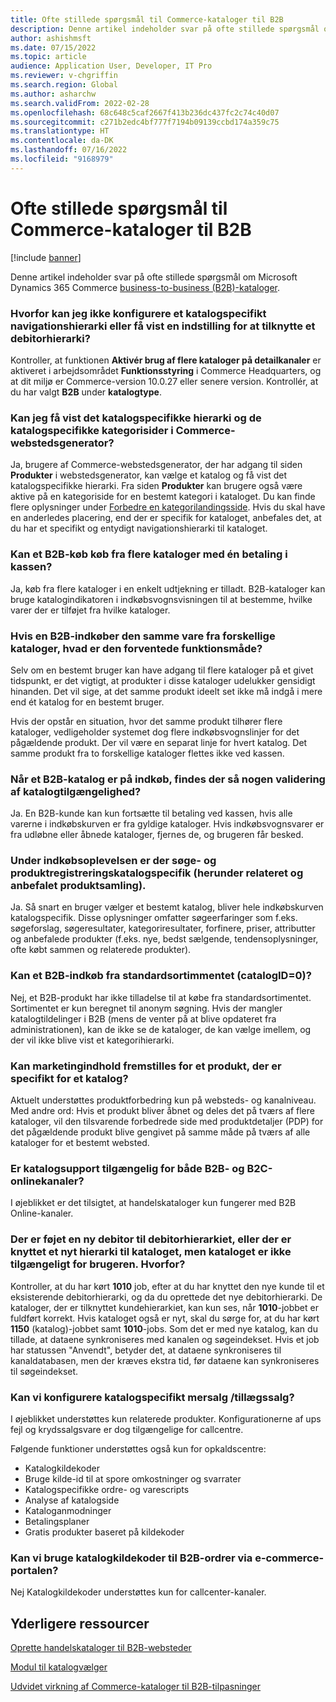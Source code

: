 ```yaml
---
title: Ofte stillede spørgsmål til Commerce-kataloger til B2B
description: Denne artikel indeholder svar på ofte stillede spørgsmål om Microsoft Dynamics 365 Commerce-kataloger.
author: ashishmsft
ms.date: 07/15/2022
ms.topic: article
audience: Application User, Developer, IT Pro
ms.reviewer: v-chgriffin
ms.search.region: Global
ms.author: asharchw
ms.search.validFrom: 2022-02-28
ms.openlocfilehash: 68c648c5caf2667f413b236dc437fc2c74c40d07
ms.sourcegitcommit: c271b2edc4bf777f7194b09139ccbd174a359c75
ms.translationtype: HT
ms.contentlocale: da-DK
ms.lasthandoff: 07/16/2022
ms.locfileid: "9168979"
---
```

# <a name="commerce-catalogs-for-b2b-faq"></a>Ofte stillede spørgsmål til Commerce-kataloger til B2B

[!include [banner](includes/banner.md)]

Denne artikel indeholder svar på ofte stillede spørgsmål om Microsoft Dynamics 365 Commerce [business-to-business (B2B)-kataloger](catalogs-b2b-sites.md).

### <a name="why-cant-i-configure-a-catalog-specific-navigation-hierarchy-or-see-an-option-to-associate-a-customer-hierarchy"></a>Hvorfor kan jeg ikke konfigurere et katalogspecifikt navigationshierarki eller få vist en indstilling for at tilknytte et debitorhierarki?

Kontroller, at funktionen **Aktivér brug af flere kataloger på detailkanaler** er aktiveret i arbejdsområdet **Funktionsstyring** i Commerce Headquarters, og at dit miljø er Commerce-version 10.0.27 eller senere version. Kontrollér, at du har valgt **B2B** under **katalogtype**.

### <a name="can-i-view-the-catalog-specific-hierarchy-and-enrich-category-pages-in-commerce-site-builder"></a>Kan jeg få vist det katalogspecifikke hierarki og de katalogspecifikke kategorisider i Commerce-webstedsgenerator?

Ja, brugere af Commerce-webstedsgenerator, der har adgang til siden **Produkter** i webstedsgenerator, kan vælge et katalog og få vist det katalogspecifikke hierarki. Fra siden **Produkter** kan brugere også være aktive på en kategoriside for en bestemt kategori i kataloget. Du kan finde flere oplysninger under [Forbedre en kategorilandingsside](enrich-category-page.md). Hvis du skal have en anderledes placering, end der er specifik for kataloget, anbefales det, at du har et specifikt og entydigt navigationshierarki til kataloget.

### <a name="can-a-b2b-shopper-purchase-from-multiple-catalogs-in-a-single-checkout"></a>Kan et B2B-køb køb fra flere kataloger med én betaling i kassen?

Ja, køb fra flere kataloger i en enkelt udtjekning er tilladt. B2B-kataloger kan bruge katalogindikatoren i indkøbsvognsvisningen til at bestemme, hvilke varer der er tilføjet fra hvilke kataloger.

### <a name="if-a-b2b-shopper-purchases-the-same-item-from-different-catalogs-what-is-the-expected-behavior"></a>Hvis en B2B-indkøber den samme vare fra forskellige kataloger, hvad er den forventede funktionsmåde?

Selv om en bestemt bruger kan have adgang til flere kataloger på et givet tidspunkt, er det vigtigt, at produkter i disse kataloger udelukker gensidigt hinanden. Det vil sige, at det samme produkt ideelt set ikke må indgå i mere end ét katalog for en bestemt bruger.

Hvis der opstår en situation, hvor det samme produkt tilhører flere kataloger, vedligeholder systemet dog flere indkøbsvognslinjer for det pågældende produkt. Der vil være en separat linje for hvert katalog. Det samme produkt fra to forskellige kataloger flettes ikke ved kassen.

### <a name="when-a-b2b-shopper-is-shopping-is-there-any-validation-for-catalog-availability"></a>Når et B2B-katalog er på indkøb, findes der så nogen validering af katalogtilgængelighed?

Ja. En B2B-kunde kan kun fortsætte til betaling ved kassen, hvis alle varerne i indkøbskurven er fra gyldige kataloger. Hvis indkøbsvognsvarer er fra udløbne eller åbnede kataloger, fjernes de, og brugeren får besked.

### <a name="during-the-shopping-experience-are-search-and-product-discovery-including-related-and-recommended-product-collections-catalog-specific"></a>Under indkøbsoplevelsen er der søge- og produktregistreringskatalogspecifik (herunder relateret og anbefalet produktsamling).

Ja. Så snart en bruger vælger et bestemt katalog, bliver hele indkøbskurven katalogspecifik. Disse oplysninger omfatter søgeerfaringer som f.eks. søgeforslag, søgeresultater, kategoriresultater, forfinere, priser, attributter og anbefalede produkter (f.eks. nye, bedst sælgende, tendensoplysninger, ofte købt sammen og relaterede produkter).

### <a name="can-a-b2b-shopper-purchase-from-the-default-assortment-catalogid0"></a>Kan et B2B-indkøb fra standardsortimmentet (catalogID=0)?

Nej, et B2B-produkt har ikke tilladelse til at købe fra standardsortimentet. Sortimentet er kun beregnet til anonym søgning. Hvis der mangler katalogtildelinger i B2B (mens de venter på at blive opdateret fra administrationen), kan de ikke se de kataloger, de kan vælge imellem, og der vil ikke blive vist et kategorihierarki.

### <a name="can-marketing-content-be-curated-for-a-product-that-is-specific-to-a-catalog"></a>Kan marketingindhold fremstilles for et produkt, der er specifikt for et katalog?

Aktuelt understøttes produktforbedring kun på websteds- og kanalniveau. Med andre ord: Hvis et produkt bliver åbnet og deles det på tværs af flere kataloger, vil den tilsvarende forbedrede side med produktdetaljer (PDP) for det pågældende produkt blive gengivet på samme måde på tværs af alle kataloger for et bestemt websted. 

### <a name="is-catalog-support-available-for-both-b2b-and-business-to-consumer-b2c-online-channels"></a>Er katalogsupport tilgængelig for både B2B- og B2C-onlinekanaler?

I øjeblikket er det tilsigtet, at handelskataloger kun fungerer med B2B Online-kanaler.

### <a name="a-new-customer-was-added-to-the-customer-hierarchy-or-a-new-hierarchy-was-associated-with-the-catalog-but-the-catalog-is-not-available-to-the-user-why"></a>Der er føjet en ny debitor til debitorhierarkiet, eller der er knyttet et nyt hierarki til kataloget, men kataloget er ikke tilgængeligt for brugeren. Hvorfor?

Kontroller, at du har kørt **1010** job, efter at du har knyttet den nye kunde til et eksisterende debitorhierarki, og da du oprettede det nye debitorhierarki. De kataloger, der er tilknyttet kundehierarkiet, kan kun ses, når **1010**-jobbet er fuldført korrekt. Hvis kataloget også er nyt, skal du sørge for, at du har kørt **1150** (katalog)-jobbet samt **1010**-jobs. Som det er med nye katalog, kan du tillade, at dataene synkroniseres med kanalen og søgeindekset. Hvis et job har statussen "Anvendt", betyder det, at dataene synkroniseres til kanaldatabasen, men der kræves ekstra tid, før dataene kan synkroniseres til søgeindekset. 

### <a name="can-we-set-up-catalog-specific-upsellcross-sell-items"></a>Kan vi konfigurere katalogspecifikt mersalg /tillægssalg?

I øjeblikket understøttes kun relaterede produkter. Konfigurationerne af ups fejl og krydssalgsvare er dog tilgængelige for callcentre.

Følgende funktioner understøttes også kun for opkaldscentre:

- Katalogkildekoder
- Bruge kilde-id til at spore omkostninger og svarrater
- Katalogspecifikke ordre- og varescripts
- Analyse af katalogside
- Kataloganmodninger
- Betalingsplaner
- Gratis produkter baseret på kildekoder

### <a name="can-we-use-catalog-source-codes-for-b2b-orders-through-the-e-commerce-portal"></a>Kan vi bruge katalogkildekoder til B2B-ordrer via e-commerce-portalen?

Nej Katalogkildekoder understøttes kun for callcenter-kanaler.

## <a name="additional-resources"></a>Yderligere ressourcer

[Oprette handelskataloger til B2B-websteder](catalogs-b2b-sites.md)

[Modul til katalogvælger](catalog-picker.md)

[Udvidet virkning af Commerce-kataloger til B2B-tilpasninger](catalogs-b2b-sites-dev.md)
